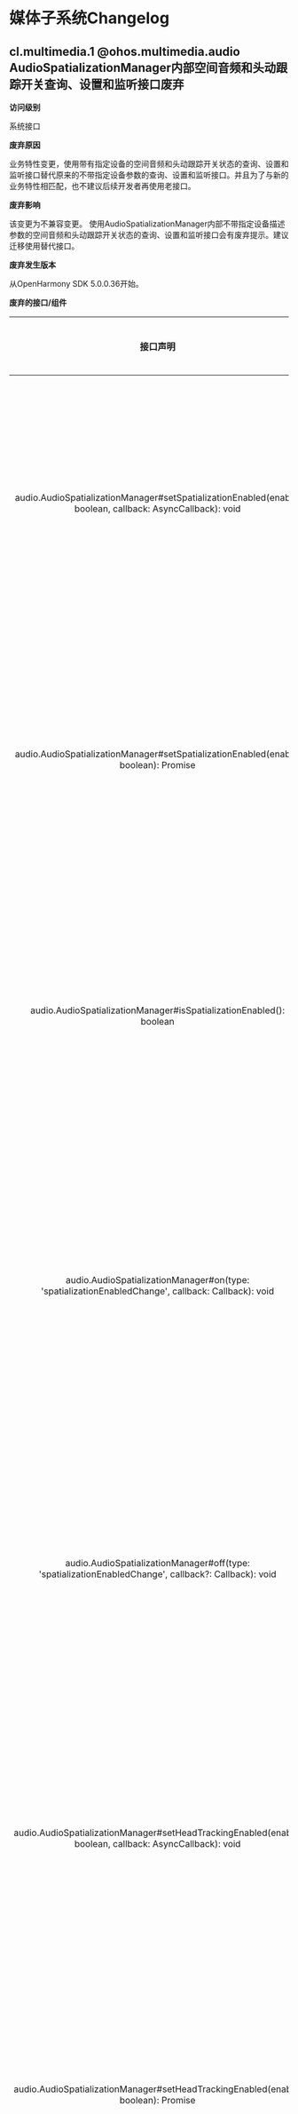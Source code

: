 # 媒体子系统Changelog

## cl.multimedia.1 @ohos.multimedia.audio AudioSpatializationManager内部空间音频和头动跟踪开关查询、设置和监听接口废弃

**访问级别**

系统接口

**废弃原因**

业务特性变更，使用带有指定设备的空间音频和头动跟踪开关状态的查询、设置和监听接口替代原来的不带指定设备参数的查询、设置和监听接口。并且为了与新的业务特性相匹配，也不建议后续开发者再使用老接口。

**废弃影响**

该变更为不兼容变更。
使用AudioSpatializationManager内部不带指定设备描述参数的空间音频和头动跟踪开关状态的查询、设置和监听接口会有废弃提示。建议迁移使用替代接口。

**废弃发生版本**

从OpenHarmony SDK 5.0.0.36开始。

**废弃的接口/组件**

|            接口声明            |               废弃说明               |           代替接口            |
| :----------------------------: | :----------------------------------: | :---------------------------: |
| audio.AudioSpatializationManager#setSpatializationEnabled(enable: boolean, callback: AsyncCallback<void>): void | 使用带有指定设备描述参数的设置接口替换 | audio.AudioSpatializationManager#setSpatializationEnabled(deviceDescriptor: AudioDeviceDescriptor, enabled: boolean): Promise<void> |
| audio.AudioSpatializationManager#setSpatializationEnabled(enable: boolean): Promise<void> | 使用带有指定设备描述参数的设置接口替换 | audio.AudioSpatializationManager#setSpatializationEnabled(deviceDescriptor: AudioDeviceDescriptor, enabled: boolean): Promise<void> |
| audio.AudioSpatializationManager#isSpatializationEnabled(): boolean | 使用带有指定设备描述参数的查询接口替换 | audio.AudioSpatializationManager#isSpatializationEnabled(deviceDescriptor: AudioDeviceDescriptor): boolean |
| audio.AudioSpatializationManager#on(type: 'spatializationEnabledChange', callback: Callback<boolean>): void | 使用带有指定设备描述参数的开始监听接口替换 | audio.AudioSpatializationManager#on(type: 'spatializationEnabledChangeForAnyDevice', callback: Callback<AudioSpatialEnabledStateForDevice>): void |
| audio.AudioSpatializationManager#off(type: 'spatializationEnabledChange', callback?: Callback<boolean>): void | 使用带有指定设备描述参数的停止监听接口替换 | audio.AudioSpatializationManager#off(type: 'spatializationEnabledChangeForAnyDevice', callback?: Callback<AudioSpatialEnabledStateForDevice>): void |
| audio.AudioSpatializationManager#setHeadTrackingEnabled(enable: boolean, callback: AsyncCallback<void>): void | 使用带有指定设备描述参数的设置接口替换 | audio.AudioSpatializationManager#setHeadTrackingEnabled(deviceDescriptor: AudioDeviceDescriptor, enabled: boolean): Promise<void> |
| audio.AudioSpatializationManager#setHeadTrackingEnabled(enable: boolean): Promise<void> | 使用带有指定设备描述参数的设置接口替换 | audio.AudioSpatializationManager#setHeadTrackingEnabled(deviceDescriptor: AudioDeviceDescriptor, enabled: boolean): Promise<void> |
| audio.AudioSpatializationManager#isHeadTrackingEnabled(): boolean | 使用带有指定设备描述参数的查询接口替换 | audio.AudioSpatializationManager#isHeadTrackingEnabled(deviceDescriptor: AudioDeviceDescriptor): boolean |
| audio.AudioSpatializationManager#on(type: 'headTrackingEnabledChange', callback: Callback<boolean>): void | 使用带有指定设备描述参数的开始监听接口替换 | audio.AudioSpatializationManager#on(type: 'headTrackingEnabledChangeForAnyDevice', callback: Callback<AudioSpatialEnabledStateForDevice>): void |
| audio.AudioSpatializationManager#off(type: 'headTrackingEnabledChange', callback?: Callback<boolean>): void | 使用带有指定设备描述参数的停止监听接口替换 | audio.AudioSpatializationManager#off(type: 'headTrackingEnabledChangeForAnyDevice', callback?: Callback<AudioSpatialEnabledStateForDevice>): void |

**适配指导**

开发者需将使用@ohos.multimedia.audio模块内AudioSpatializationManager内部不带指定设备参数的查询、设置和监听接口的地方，适配修改为带指定设备参数的查询、设置和监听对应接口。
